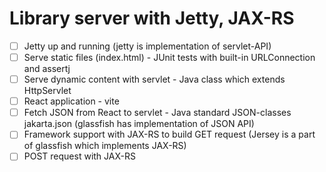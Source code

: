 # Library server with Jetty, JAX-RS

* [ ] Jetty up and running (jetty is implementation of servlet-API)
* [ ] Serve static files (index.html) - JUnit tests with built-in URLConnection and assertj
* [ ] Serve dynamic content with servlet - Java class which extends HttpServlet
* [ ] React application - vite
* [ ] Fetch JSON from React to servlet - Java standard JSON-classes jakarta.json (glassfish has implementation of JSON API)
* [ ] Framework support with JAX-RS to build GET request (Jersey is a part of glassfish which implements JAX-RS)
* [ ] POST request with JAX-RS
